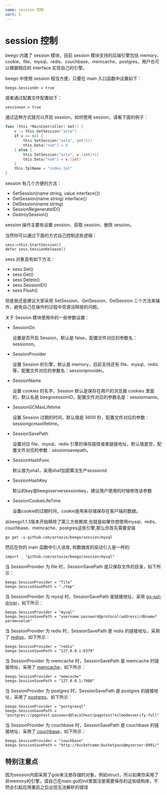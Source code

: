 ```yaml
---
name: session 控制
sort: 5
---
```


# session 控制
 
beego 内置了 session 模块，目前 session 模块支持的后端引擎包括 memory、cookie、file、mysql、redis、couchbase、memcache、postgres，用户也可以根据相应的 interface 实现自己的引擎。

beego 中使用 session 相当方便，只要在 main 入口函数中设置如下：

	beego.SessionOn = true

或者通过配置文件配置如下：

	sessionon = true

通过这种方式就可以开启 session，如何使用 session，请看下面的例子：

```go
func (this *MainController) Get() {
	v := this.GetSession("asta")
	if v == nil {
		this.SetSession("asta", int(1))
		this.Data["num"] = 0
	} else {
		this.SetSession("asta", v.(int)+1)
		this.Data["num"] = v.(int)
	}
	this.TplName = "index.tpl"
}
```

session 有几个方便的方法：

- SetSession(name string, value interface{})
- GetSession(name string) interface{}
- DelSession(name string)
- SessionRegenerateID()
- DestroySession()

session 操作主要有设置 session、获取 session、删除 session。

当然你可以通过下面的方式自己控制这些逻辑：

	sess:=this.StartSession()
	defer sess.SessionRelease()

sess 对象具有如下方法：

* sess.Set()
* sess.Get()
* sess.Delete()
* sess.SessionID()
* sess.Flush()

但是我还是建议大家采用 SetSession、GetSession、DelSession 三个方法来操作，避免自己在操作的过程中资源没释放的问题。

关于 Session 模块使用中的一些参数设置：

- SessionOn

	设置是否开启 Session，默认是 false，配置文件对应的参数名：sessionon。

- SessionProvider

	设置 Session 的引擎，默认是 memory，目前支持还有 file、mysql、redis 等，配置文件对应的参数名：sessionprovider。

- SessionName

	设置 cookies 的名字，Session 默认是保存在用户的浏览器 cookies 里面的，默认名是 beegosessionID，配置文件对应的参数名是：sessionname。

- SessionGCMaxLifetime

	设置 Session 过期的时间，默认值是 3600 秒，配置文件对应的参数：sessiongcmaxlifetime。

- SessionSavePath

	设置对应 file、mysql、redis 引擎的保存路径或者链接地址，默认值是空，配置文件对应的参数：sessionsavepath。
	
- SessionHashFunc

	默认值为sha1，采用sha1加密算法生产sessionid
	
- SessionHashKey

	默认的key是beegoserversessionkey，建议用户使用的时候修改该参数
	
- SessionCookieLifeTime

	设置cookie的过期时间，cookie是用来存储保存在客户端的数据。

从beego1.1.3版本开始移除了第三方依赖库,也就是如果你想使用mysql、redis、couchbase、memcache、postgres这些引擎,那么你首先需要安装

	go get -u github.com/astaxie/beego/session/mysql 
	
然后在你的 main 函数中引入该库, 和数据库的驱动引入是一样的:

	import _ "github.com/astaxie/beego/session/mysql"	

当 SessionProvider 为 file 时，SessionSavePath 是只保存文件的目录，如下所示：

	beego.SessionProvider = "file"
	beego.SessionSavePath = "./tmp"

当 SessionProvider 为 mysql 时，SessionSavePath 是链接地址，采用 [go-sql-driver](https://github.com/go-sql-driver/mysql)，如下所示：

	beego.SessionProvider = "mysql"
	beego.SessionSavePath = "username:password@protocol(address)/dbname?param=value"

当 SessionProvider 为 redis 时，SessionSavePath 是 redis 的链接地址，采用了 [redigo](https://github.com/garyburd/redigo)，如下所示：

	beego.SessionProvider = "redis"
	beego.SessionSavePath = "127.0.0.1:6379"
	
当 SessionProvider 为 memcache 时，SessionSavePath 是 memcache 的链接地址，采用了 [memcache](https://github.com/beego/memcache)，如下所示：

	beego.SessionProvider = "memcache"
	beego.SessionSavePath = "127.0.0.1:7080"
	
当 SessionProvider 为 postgres 时，SessionSavePath 是 postgres 的链接地址，采用了 [postgres](https://github.com/lib/pq)，如下所示：

	beego.SessionProvider = "postgresql"
	beego.SessionSavePath = "postgres://pqgotest:password@localhost/pqgotest?sslmode=verify-full"
	
当 SessionProvider 为 couchbase 时，SessionSavePath 是 couchbase 的链接地址，采用了 [couchbase](https://github.com/couchbaselabs/go-couchbase)，如下所示：

	beego.SessionProvider = "couchbase"
	beego.SessionSavePath = "http://bucketname:bucketpass@myserver:8091/"		
    
    
## 特别注意点
因为session内部采用了gob来注册存储的对象，例如struct，所以如果你采用了非memory的引擎，请自己在main.go的init里面注册需要保存的这些结构体，不然会引起应用重启之后出现无法解析的错误    	
